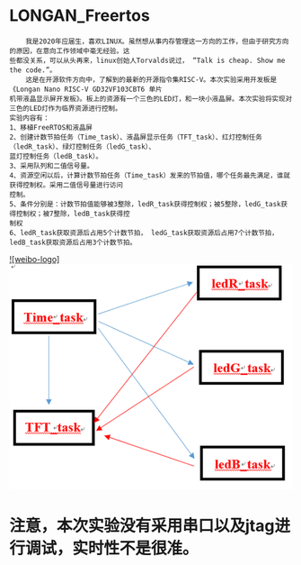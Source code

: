 # LONGAN_Freertos
        我是2020年应届生，喜欢LINUX。虽然想从事内存管理这一方向的工作，但由于研究方向的原因，在意向工作领域中毫无经验。这
    些都没关系，可以从头再来，linux创始人Torvalds说过， “Talk is cheap. Show me the code.”。
        这是在开源软件方向中，了解到的最新的开源指令集RISC-V。本次实验采用开发板是《Longan Nano RISC-V GD32VF103CBT6 单片
    机带液晶显示屏开发板》。板上的资源有一个三色的LED灯，和一块小液晶屏。本次实验将实现对三色的LED灯作为临界资源进行控制。
    实验内容有：
    1、移植FreeRTOS和液晶屏
    2、创建计数节拍任务（Time_task）、液晶屏显示任务（TFT_task）、红灯控制任务（ledR_task）、绿灯控制任务（ledG_task）、
    蓝灯控制任务（ledB_task）。
    3、采用队列和二值信号量。
    4、资源空闲以后，计算计数节拍任务（Time_task）发来的节拍值，哪个任务最先满足，谁就获得控制权。采用二值信号量进行访问
    控制。
    5、条件分别是：计数节拍值能够被3整除，ledR_task获得控制权；被5整除，ledG_task获得控制权；被7整除，ledB_task获得控
    制权
    6、ledR_task获取资源后占用5个计数节拍， ledG_task获取资源后占用7个计数节拍， ledB_task获取资源后占用3个计数节拍。
[![weibo-logo]](http://weibo.com/linpiaochen)
![好尴尬吖](sylct.GIF)
# 注意，本次实验没有采用串口以及jtag进行调试，实时性不是很准。


